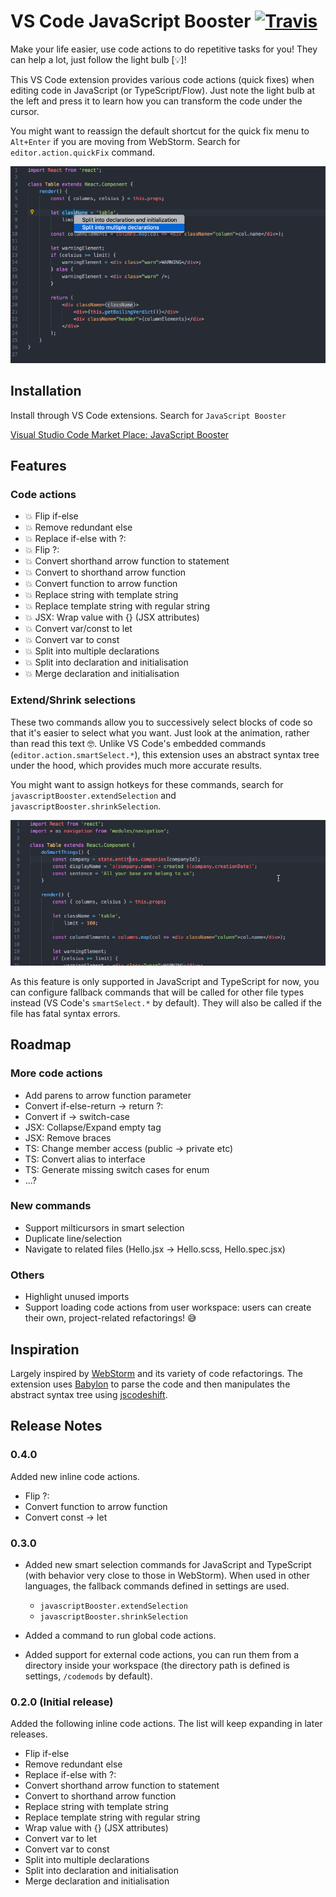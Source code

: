 # VS Code JavaScript Booster [![Travis](https://img.shields.io/travis/xsburg/vscode-javascript-booster.svg?style=flat)](https://travis-ci.org/xsburg/vscode-javascript-booster)

Make your life easier, use code actions to do repetitive tasks for you! They can help a lot, just follow the light bulb [💡]!

This VS Code extension provides various code actions (quick fixes) when editing code in JavaScript (or TypeScript/Flow). Just note the light bulb at the left and press it to learn how you can transform the code under the cursor.

You might want to reassign the default shortcut for the quick fix menu to `Alt+Enter` if you are moving from WebStorm. Search for `editor.action.quickFix` command.

![Features](resources/features.gif)

## Installation

Install through VS Code extensions. Search for `JavaScript Booster`

[Visual Studio Code Market Place: JavaScript Booster](https://marketplace.visualstudio.com/items?itemName=sburg.vscode-javascript-booster)

## Features

### Code actions

* 💥 Flip if-else
* 💥 Remove redundant else
* 💥 Replace if-else with ?:
* 💥 Flip ?:
* 💥 Convert shorthand arrow function to statement
* 💥 Convert to shorthand arrow function
* 💥 Convert function to arrow function
* 💥 Replace string with template string
* 💥 Replace template string with regular string
* 💥 JSX: Wrap value with {} (JSX attributes)
    <!-- * 💥 JSX: Remove unnecessary braces (JSX attributes) -->
* 💥 Convert var/const to let
* 💥 Convert var to const
* 💥 Split into multiple declarations
* 💥 Split into declaration and initialisation
* 💥 Merge declaration and initialisation

### Extend/Shrink selections

These two commands allow you to successively select blocks of code so that it's easier to select what you want. Just look at the animation, rather than read this text 🤓. Unlike VS Code's embedded commands (`editor.action.smartSelect.*`), this extension uses an abstract syntax tree under the hood, which provides much more accurate results.

You might want to assign hotkeys for these commands, search for `javascriptBooster.extendSelection` and `javascriptBooster.shrinkSelection`.

![Smart extend/shrink selection](resources/smartSelection.gif)

As this feature is only supported in JavaScript and TypeScript for now, you can configure fallback commands that will be called for other file types instead (VS Code's `smartSelect.*` by default). They will also be called if the file has fatal syntax errors.

<!-- ### Run your own code actions (beta)

You can easily load and run your own code actions. -->

## Roadmap

### More code actions

* Add parens to arrow function parameter
* Convert if-else-return -> return ?:
* Convert if -> switch-case
* JSX: Collapse/Expand empty tag
* JSX: Remove braces
* TS: Change member access (public -> private etc)
* TS: Convert alias to interface
* TS: Generate missing switch cases for enum
* ...?

### New commands

* Support milticursors in smart selection
* Duplicate line/selection
* Navigate to related files (Hello.jsx -> Hello.scss, Hello.spec.jsx)

### Others

* Highlight unused imports
* Support loading code actions from user workspace: users can create their own, project-related refactorings! 😅

## Inspiration

Largely inspired by [WebStorm](https://www.jetbrains.com/webstorm) and its variety of code refactorings. The extension uses [Babylon](https://github.com/babel/babel/tree/master/packages/babylon) to parse the code and then manipulates the abstract syntax tree using [jscodeshift](https://github.com/facebook/jscodeshift).

## Release Notes

### 0.4.0

Added new inline code actions.

* Flip ?:
* Convert function to arrow function
* Convert const -> let

### 0.3.0

* Added new smart selection commands for JavaScript and TypeScript (with behavior very close to those in WebStorm). When used in other languages, the fallback commands defined in settings are used.

    * `javascriptBooster.extendSelection`
    * `javascriptBooster.shrinkSelection`

* Added a command to run global code actions.
* Added support for external code actions, you can run them from a directory inside your workspace (the directory path is defined is settings, `/codemods` by default).

### 0.2.0 (Initial release)

Added the following inline code actions. The list will keep expanding in later releases.

* Flip if-else
* Remove redundant else
* Replace if-else with ?:
* Convert shorthand arrow function to statement
* Convert to shorthand arrow function
* Replace string with template string
* Replace template string with regular string
* Wrap value with {} (JSX attributes)
* Convert var to let
* Convert var to const
* Split into multiple declarations
* Split into declaration and initialisation
* Merge declaration and initialisation

<!-- ## Extension Settings

Include if your extension adds any VS Code settings through the `contributes.configuration` extension point.

For example:

This extension contributes the following settings:

* `myExtension.enable`: enable/disable this extension
* `myExtension.thing`: set to `blah` to do something

## Known Issues

Calling out known issues can help limit users opening duplicate issues against your extension.

* Fix canRun() for string literals in enums
* Allow Split declaration & initialization for const variables, makes little sense otherwise if const used everywhere

## Release Notes

Users appreciate release notes as you update your extension.

### 1.0.0

Initial release of ...

### 1.0.1

Fixed issue #.

### 1.1.0

Added features X, Y, and Z.
 -->

